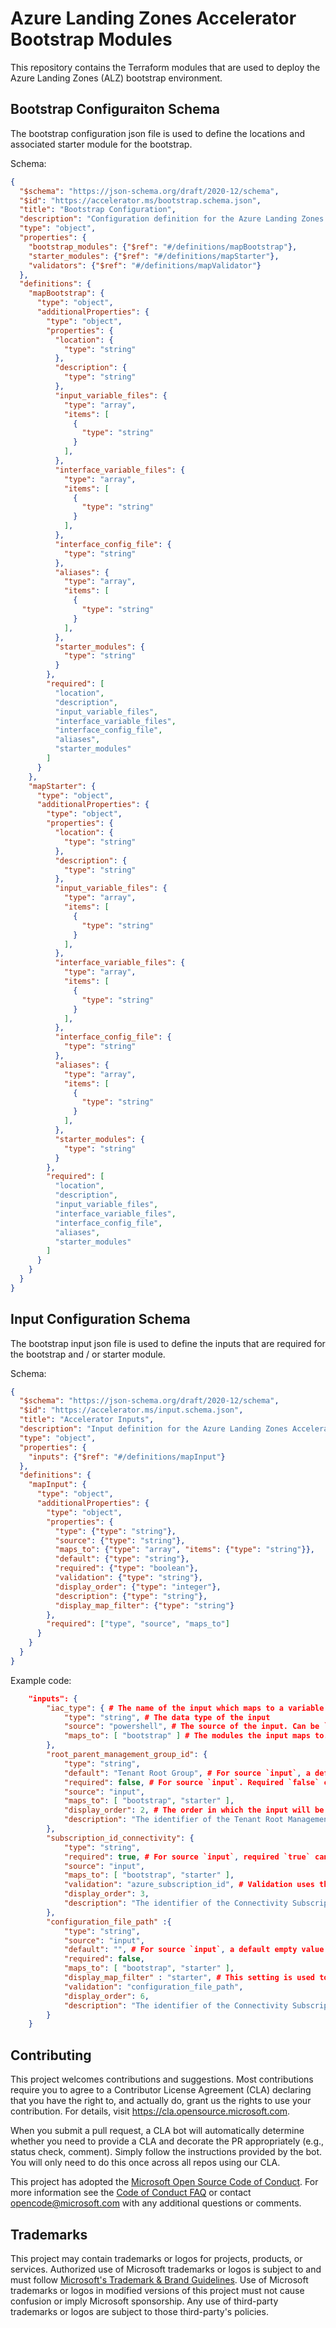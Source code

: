 # Azure Landing Zones Accelerator Bootstrap Modules

This repository contains the Terraform modules that are used to deploy the Azure Landing Zones (ALZ) bootstrap environment.

## Bootstrap Configuraiton Schema

The bootstrap configuration json file is used to define the locations and associated starter module for the bootstrap.

Schema:

```json
{
  "$schema": "https://json-schema.org/draft/2020-12/schema",
  "$id": "https://accelerator.ms/bootstrap.schema.json",
  "title": "Bootstrap Configuration",
  "description": "Configuration definition for the Azure Landing Zones Accelerator Bootstrap. This file is used to define the locations and associated starter module for the bootstrap.",
  "type": "object",
  "properties": {
    "bootstrap_modules": {"$ref": "#/definitions/mapBootstrap"},
    "starter_modules": {"$ref": "#/definitions/mapStarter"},
    "validators": {"$ref": "#/definitions/mapValidator"}
  },
  "definitions": {
    "mapBootstrap": {
      "type": "object",
      "additionalProperties": {
        "type": "object",
        "properties": {
          "location": {
            "type": "string"
          },
          "description": {
            "type": "string"
          },
          "input_variable_files": {
            "type": "array",
            "items": [
              {
                "type": "string"
              }
            ],
          },
          "interface_variable_files": {
            "type": "array",
            "items": [
              {
                "type": "string"
              }
            ],
          },
          "interface_config_file": {
            "type": "string"
          },
          "aliases": {
            "type": "array",
            "items": [
              {
                "type": "string"
              }
            ],
          },
          "starter_modules": {
            "type": "string"
          }
        },
        "required": [
          "location",
          "description",
          "input_variable_files",
          "interface_variable_files",
          "interface_config_file",
          "aliases",
          "starter_modules"
        ]
      }
    },
    "mapStarter": {
      "type": "object",
      "additionalProperties": {
        "type": "object",
        "properties": {
          "location": {
            "type": "string"
          },
          "description": {
            "type": "string"
          },
          "input_variable_files": {
            "type": "array",
            "items": [
              {
                "type": "string"
              }
            ],
          },
          "interface_variable_files": {
            "type": "array",
            "items": [
              {
                "type": "string"
              }
            ],
          },
          "interface_config_file": {
            "type": "string"
          },
          "aliases": {
            "type": "array",
            "items": [
              {
                "type": "string"
              }
            ],
          },
          "starter_modules": {
            "type": "string"
          }
        },
        "required": [
          "location",
          "description",
          "input_variable_files",
          "interface_variable_files",
          "interface_config_file",
          "aliases",
          "starter_modules"
        ]
      }
    }
  }
}
```

## Input Configuration Schema

The bootstrap input json file is used to define the inputs that are required for the bootstrap and / or starter module.

Schema:

```json
{
  "$schema": "https://json-schema.org/draft/2020-12/schema",
  "$id": "https://accelerator.ms/input.schema.json",
  "title": "Accelerator Inputs",
  "description": "Input definition for the Azure Landing Zones Accelerator. This file is used to define the inputs that are required for the bootstrap and / or starter module.",
  "type": "object",
  "properties": {
    "inputs": {"$ref": "#/definitions/mapInput"}
  },
  "definitions": {
    "mapInput": {
      "type": "object",
      "additionalProperties": {
        "type": "object",
        "properties": {
          "type": {"type": "string"},
          "source": {"type": "string"},
          "maps_to": {"type": "array", "items": {"type": "string"}},
          "default": {"type": "string"},
          "required": {"type": "boolean"},
          "validation": {"type": "string"},
          "display_order": {"type": "integer"},
          "description": {"type": "string"},
          "display_map_filter": {"type": "string"}
        },
        "required": ["type", "source", "maps_to"]
      }
    }
  }
}
```

Example code:

```json
    "inputs": {
        "iac_type": { # The name of the input which maps to a variable in the Terraform module
            "type": "string", # The data type of the input
            "source": "powershell", # The source of the input. Can be `powershell` or `input`. If PowerShell is chosen, then ALZ PowerShell module will need to explicity set this value based on its input logic
            "maps_to": [ "bootstrap" ] # The modules the input maps to. The values can be `bootstrap` and / or `starter`. If the input is missing from the relvant module, then it will be ignored.
        },
        "root_parent_management_group_id": {
            "type": "string",
            "default": "Tenant Root Group", # For source `input`, a default empty value can be specified.
            "required": false, # For source `input`. Required `false` can be used in combination with a default value to make the input optional.
            "source": "input",
            "maps_to": [ "bootstrap", "starter" ],
            "display_order": 2, # The order in which the input will be displayed in the UI
            "description": "The identifier of the Tenant Root Management Group, if left blank will use the tenant id (Tenant Root Group)." # The description shown in the UI. This will be concatenated with the description of the input validation.
        },
        "subscription_id_connectivity": {
            "type": "string",
            "required": true, # For source `input`, required `true` can be used to make the input mandatory. This meant a non-empty value must be provided.
            "source": "input",
            "maps_to": [ "bootstrap", "starter" ],
            "validation": "azure_subscription_id", # Validation uses the validation type specified in the root .config file.
            "display_order": 3,
            "description": "The identifier of the Connectivity Subscription."
        },
        "configuration_file_path" :{
            "type": "string",
            "source": "input",
            "default": "", # For source `input`, a default empty value can be specified.
            "required": false,
            "maps_to": [ "bootstrap", "starter" ],
            "display_map_filter" : "starter", # This setting is used to filter out this input if it is not present in the specified module. For example, if the `configuration_file_path` is not present in the `starter` module, then it will not be displayed in the UI and no attempt will be made to map it to the `starter` module. The default value will be set for the `bootstrap` module if it is present there.
            "validation": "configuration_file_path",
            "display_order": 6,
            "description": "The identifier of the Connectivity Subscription."
        }
    }

```

## Contributing

This project welcomes contributions and suggestions.  Most contributions require you to agree to a
Contributor License Agreement (CLA) declaring that you have the right to, and actually do, grant us
the rights to use your contribution. For details, visit https://cla.opensource.microsoft.com.

When you submit a pull request, a CLA bot will automatically determine whether you need to provide
a CLA and decorate the PR appropriately (e.g., status check, comment). Simply follow the instructions
provided by the bot. You will only need to do this once across all repos using our CLA.

This project has adopted the [Microsoft Open Source Code of Conduct](https://opensource.microsoft.com/codeofconduct/).
For more information see the [Code of Conduct FAQ](https://opensource.microsoft.com/codeofconduct/faq/) or
contact [opencode@microsoft.com](mailto:opencode@microsoft.com) with any additional questions or comments.

## Trademarks

This project may contain trademarks or logos for projects, products, or services. Authorized use of Microsoft 
trademarks or logos is subject to and must follow 
[Microsoft's Trademark & Brand Guidelines](https://www.microsoft.com/en-us/legal/intellectualproperty/trademarks/usage/general).
Use of Microsoft trademarks or logos in modified versions of this project must not cause confusion or imply Microsoft sponsorship.
Any use of third-party trademarks or logos are subject to those third-party's policies.
